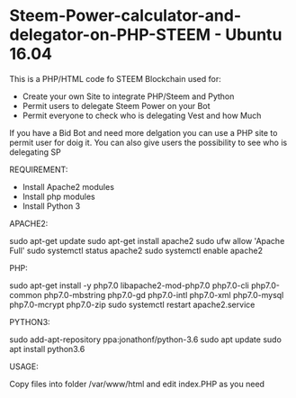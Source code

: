 # Steem-Power-calculator-and-delegator-on-PHP-STEEM - Ubuntu 16.04

This is a PHP/HTML code fo STEEM Blockchain used for:

- Create your own Site to integrate PHP/Steem and Python
- Permit users to delegate Steem Power on your Bot
- Permit everyone to check who is delegating Vest and how Much

If you have a Bid Bot and need more delgation you can use a PHP site to permit user for doig it. You can also give users the possibility to see who is delegating SP


REQUIREMENT:

- Install Apache2 modules
- Install php modules
- Install Python 3

APACHE2:

sudo apt-get update
sudo apt-get install apache2
sudo ufw allow 'Apache Full'
sudo systemctl status apache2
sudo systemctl enable apache2

PHP:

sudo apt-get install -y php7.0 libapache2-mod-php7.0 php7.0-cli php7.0-common php7.0-mbstring php7.0-gd php7.0-intl php7.0-xml php7.0-mysql php7.0-mcrypt php7.0-zip
sudo systemctl restart apache2.service

PYTHON3:

sudo add-apt-repository ppa:jonathonf/python-3.6
sudo apt update
sudo apt install python3.6

USAGE:

Copy files into folder /var/www/html and edit index.PHP as you need
